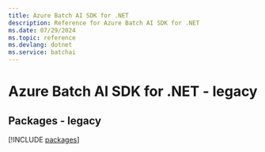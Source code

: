 ```yaml
---
title: Azure Batch AI SDK for .NET
description: Reference for Azure Batch AI SDK for .NET
ms.date: 07/29/2024
ms.topic: reference
ms.devlang: dotnet
ms.service: batchai
---
```

# Azure Batch AI SDK for .NET - legacy
## Packages - legacy
[!INCLUDE [packages](batch-ai-index.md)]